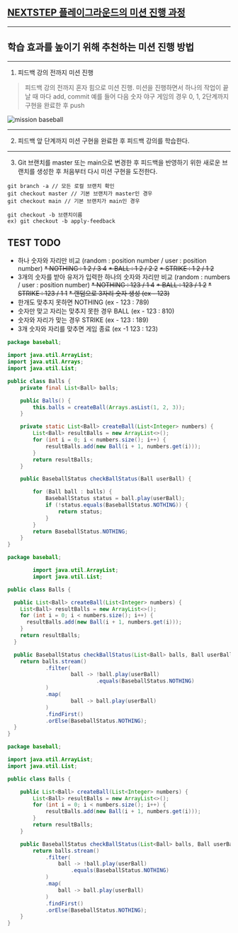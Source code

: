 ## [NEXTSTEP 플레이그라운드의 미션 진행 과정](https://github.com/next-step/nextstep-docs/blob/master/playground/README.md)

---
## 학습 효과를 높이기 위해 추천하는 미션 진행 방법

---
1. 피드백 강의 전까지 미션 진행 
> 피드백 강의 전까지 혼자 힘으로 미션 진행. 미션을 진행하면서 하나의 작업이 끝날 때 마다 add, commit
> 예를 들어 다음 숫자 야구 게임의 경우 0, 1, 2단계까지 구현을 완료한 후 push

![mission baseball](https://raw.githubusercontent.com/next-step/nextstep-docs/master/playground/images/mission_baseball.png)

---
2. 피드백 앞 단계까지 미션 구현을 완료한 후 피드백 강의를 학습한다.

---
3. Git 브랜치를 master 또는 main으로 변경한 후 피드백을 반영하기 위한 새로운 브랜치를 생성한 후 처음부터 다시 미션 구현을 도전한다.

```
git branch -a // 모든 로컬 브랜치 확인
git checkout master // 기본 브랜치가 master인 경우
git checkout main // 기본 브랜치가 main인 경우

git checkout -b 브랜치이름
ex) git checkout -b apply-feedback
```


## TEST TODO
* 하나 숫자와 자리만 비교 (random : position number / user : position number)
  ~~* NOTHING : 1 2 / 3 4~~
  ~~* BALL : 1 2 / 2 2~~
  ~~* STRIKE : 1 2 / 1 2~~
* 3개의 숫자를 받아 유저가 입력한 하나의 숫자와 자리만 비교 (random : numbers / user : position number)
  ~~* NOTHING : 123 / 1 4~~
  ~~* BALL : 123 / 1 2~~
  ~~* STRIKE : 123 / 1 1~~
~~* 랜덤으로 3자리 숫자 생성 (ex - 123)~~
* 한개도 맞추지 못하면 NOTHING (ex - 123 : 789)
* 숫자만 맞고 자리는 맞추지 못한 경우 BALL (ex - 123 : 810)
* 숫자와 자리가 맞는 경우 STRIKE (ex - 123 : 189)
* 3개 숫자와 자리를 맞추면 게임 종료 (ex -1 123 : 123)



```java
package baseball;

import java.util.ArrayList;
import java.util.Arrays;
import java.util.List;

public class Balls {
    private final List<Ball> balls;

    public Balls() {
        this.balls = createBall(Arrays.asList(1, 2, 3));
    }

    private static List<Ball> createBall(List<Integer> numbers) {
        List<Ball> resultBalls = new ArrayList<>();
        for (int i = 0; i < numbers.size(); i++) {
            resultBalls.add(new Ball(i + 1, numbers.get(i)));
        }
        return resultBalls;
    }

    public BaseballStatus checkBallStatus(Ball userBall) {

        for (Ball ball : balls) {
            BaseballStatus status = ball.play(userBall);
            if (!status.equals(BaseballStatus.NOTHING)) {
                return status;
            }
        }
        return BaseballStatus.NOTHING;
    }
}

package baseball;

        import java.util.ArrayList;
        import java.util.List;

public class Balls {

  public List<Ball> createBall(List<Integer> numbers) {
    List<Ball> resultBalls = new ArrayList<>();
    for (int i = 0; i < numbers.size(); i++) {
      resultBalls.add(new Ball(i + 1, numbers.get(i)));
    }
    return resultBalls;
  }

  public BaseballStatus checkBallStatus(List<Ball> balls, Ball userBall) {
    return balls.stream()
            .filter(
                    ball -> !ball.play(userBall)
                            .equals(BaseballStatus.NOTHING)
            )
            .map(
                    ball -> ball.play(userBall)
            )
            .findFirst()
            .orElse(BaseballStatus.NOTHING);
  }
}


```


```java
package baseball;

import java.util.ArrayList;
import java.util.List;

public class Balls {

    public List<Ball> createBall(List<Integer> numbers) {
        List<Ball> resultBalls = new ArrayList<>();
        for (int i = 0; i < numbers.size(); i++) {
            resultBalls.add(new Ball(i + 1, numbers.get(i)));
        }
        return resultBalls;
    }

    public BaseballStatus checkBallStatus(List<Ball> balls, Ball userBall) {
        return balls.stream()
            .filter(
                ball -> !ball.play(userBall)
                    .equals(BaseballStatus.NOTHING)
            )
            .map(
                ball -> ball.play(userBall)
            )
            .findFirst()
            .orElse(BaseballStatus.NOTHING);
    }
}

```